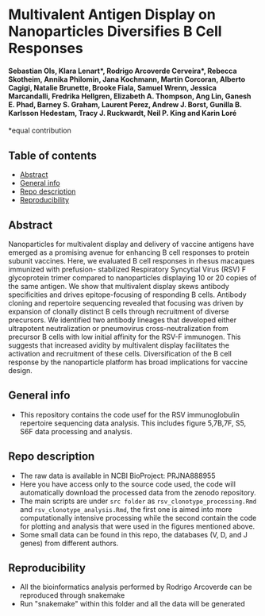 # Multivalent Antigen Display on Nanoparticles Diversifies B Cell Responses

#### Sebastian Ols, Klara Lenart*, Rodrigo Arcoverde Cerveira*, Rebecca Skotheim, Annika Philomin, Jana Kochmann, Martin Corcoran, Alberto Cagigi, Natalie Brunette, Brooke Fiala, Samuel Wrenn, Jessica Marcandalli, Fredrika Hellgren, Elizabeth A. Thompson, Ang Lin, Ganesh E. Phad, Barney S. Graham, Laurent Perez, Andrew J. Borst, Gunilla B. Karlsson Hedestam, Tracy J. Ruckwardt, Neil P. King and Karin Loré
*equal contribution

## Table of contents
* [Abstract](#abstract)
* [General info](#general-info)
* [Repo description](#repo-description)
* [Reproducibility](#reproducibility)

## Abstract
Nanoparticles for multivalent display and delivery of vaccine antigens have emerged
as a promising avenue for enhancing B cell responses to protein subunit vaccines. Here, we evaluated B cell responses in rhesus macaques immunized with prefusion- stabilized Respiratory Syncytial Virus (RSV) F glycoprotein trimer compared to nanoparticles displaying 10 or 20 copies of the same antigen. We show that multivalent display skews antibody specificities and drives epitope-focusing of responding B cells. Antibody cloning and repertoire sequencing revealed that focusing was driven by expansion of clonally distinct B cells through recruitment of diverse precursors. We identified two antibody lineages that developed either ultrapotent neutralization or pneumovirus cross-neutralization from precursor B cells with low initial affinity for the RSV-F immunogen. This suggests that increased avidity by multivalent display facilitates the activation and recruitment of these cells. Diversification of the B cell response by the nanoparticle platform has broad implications for vaccine design.

## General info
- This repository contains the code usef for the RSV immunoglobulin repertoire sequencing data analysis. This includes figure 5,7B,7F, S5, S6F data processing and analysis.

## Repo description
- The raw data is available in NCBI BioProject: PRJNA888955
- Here you have access only to the source code used, the code will automatically download the processed data from the zenodo repository. 
- The main scripts are under `src folder` as `rsv_clonotype_processing.Rmd` and `rsv_clonotype_analysis.Rmd`, the first one is aimed into more computationally intensive processing while the second contain the code for plotting and analysis that were used in the figures mentioned above.
- Some small data can be found in this repo, the databases (V, D, and J genes) from different authors.

## Reproducibility
- All the bioinformatics analysis performed by Rodrigo Arcoverde can be reproduced through snakemake
- Run "snakemake" within this folder and all the data will be generated
